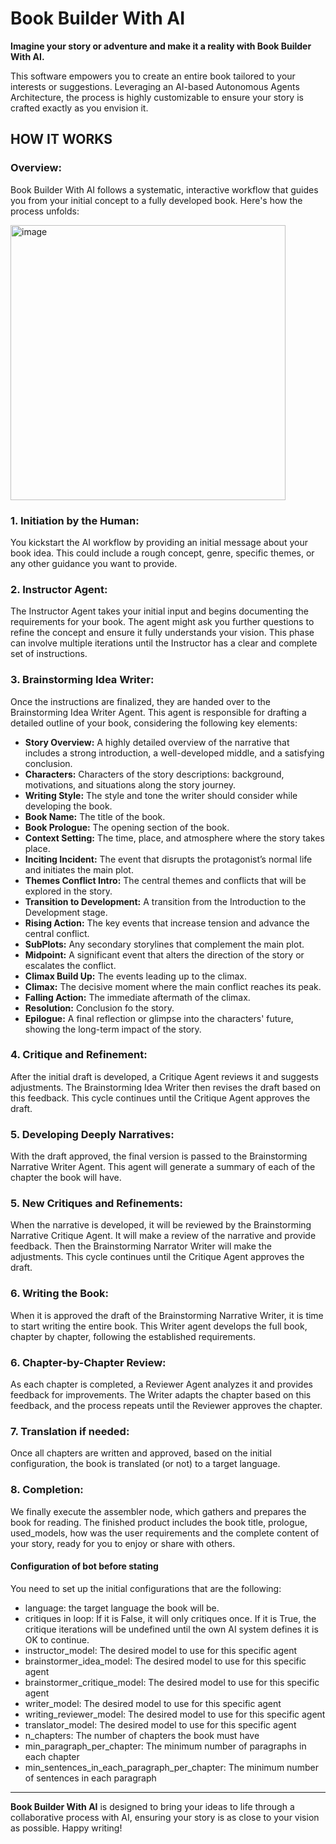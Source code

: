 # Book Builder With AI

**Imagine your story or adventure and make it a reality with Book Builder With AI.**

This software empowers you to create an entire book tailored to your interests or suggestions. Leveraging an AI-based Autonomous Agents Architecture, the process is highly customizable to ensure your story is crafted exactly as you envision it.

## HOW IT WORKS

### Overview:
Book Builder With AI follows a systematic, interactive workflow that guides you from your initial concept to a fully developed book. Here's how the process unfolds:

<img width="440" alt="image" src="https://github.com/user-attachments/assets/d7bafcd2-0d71-4ea2-841b-7da451c400d8">



### 1. **Initiation by the Human:**
You kickstart the AI workflow by providing an initial message about your book idea. This could include a rough concept, genre, specific themes, or any other guidance you want to provide.

### 2. **Instructor Agent:**
The Instructor Agent takes your initial input and begins documenting the requirements for your book. The agent might ask you further questions to refine the concept and ensure it fully understands your vision. This phase can involve multiple iterations until the Instructor has a clear and complete set of instructions.

### 3. **Brainstorming Idea Writer:**
Once the instructions are finalized, they are handed over to the Brainstorming Idea Writer Agent. This agent is responsible for drafting a detailed outline of your book, considering the following key elements:
- **Story Overview:** A highly detailed overview of the narrative that includes a strong introduction, a well-developed middle, and a satisfying conclusion.
- **Characters:**  Characters of the story descriptions: background, motivations, and situations along the story journey.
- **Writing Style:**  The style and tone the writer should consider while developing the book.
- **Book Name:** The title of the book. 
- **Book Prologue:** The opening section of the book.
- **Context Setting:**  The time, place, and atmosphere where the story takes place. 
- **Inciting Incident:** The event that disrupts the protagonist’s normal life and initiates the main plot.
- **Themes Conflict Intro:**  The central themes and conflicts that will be explored in the story. 
- **Transition to Development:**  A transition from the Introduction to the Development stage. 
- **Rising Action:**  The key events that increase tension and advance the central conflict.
- **SubPlots:** Any secondary storylines that complement the main plot. 
- **Midpoint:** A significant event that alters the direction of the story or escalates the conflict. 
- **Climax Build Up:** The events leading up to the climax. 
- **Climax:** The decisive moment where the main conflict reaches its peak. 
- **Falling Action:** The immediate aftermath of the climax.
- **Resolution:** Conclusion fo the story.
- **Epilogue:** A final reflection or glimpse into the characters' future, showing the long-term impact of the story.


### 4. **Critique and Refinement:**
After the initial draft is developed, a Critique Agent reviews it and suggests adjustments. The Brainstorming Idea Writer then revises the draft based on this feedback. This cycle continues until the Critique Agent approves the draft.

### 5. **Developing Deeply Narratives:**
With the draft approved, the final version is passed to the Brainstorming Narrative Writer Agent. This agent will generate a summary of each of the chapter the book will have.


### 5. **New Critiques and Refinements:**
When the narrative is developed, it will be reviewed by the Brainstorming Narrative Critique Agent. It will make a review of the narrative and provide feedback. Then the Brainstorming Narrator Writer will make the adjustments. This cycle continues until the Critique Agent approves the draft.

### 6. **Writing the Book:**
When it is approved the draft of the Brainstorming Narrative Writer, it is time to start writing the entire book. This Writer agent develops the full book, chapter by chapter, following the established requirements.

### 6. **Chapter-by-Chapter Review:**
As each chapter is completed, a Reviewer Agent analyzes it and provides feedback for improvements. The Writer adapts the chapter based on this feedback, and the process repeats until the Reviewer approves the chapter.

### 7. **Translation if needed:**
Once all chapters are written and approved, based on the initial configuration, the book is translated (or not) to a target language.


### 8. **Completion:**
We finally execute the assembler node, which gathers and prepares the book for reading. The finished product includes the book title, prologue, used_models, how was the user requirements and the complete content of your story, ready for you to enjoy or share with others.


#### Configuration of bot before stating
You need to set up the initial configurations that are the following:
- language: the target language the book will be.
- critiques in loop: If it is False, it will only critiques once. If it is True, the critique iterations will be undefined until the own AI system defines it is OK to continue.
- instructor_model: The desired model to use for this specific agent
- brainstormer_idea_model: The desired model to use for this specific agent
- brainstormer_critique_model: The desired model to use for this specific agent
- writer_model: The desired model to use for this specific agent
-  writing_reviewer_model: The desired model to use for this specific agent
- translator_model: The desired model to use for this specific agent
- n_chapters: The number of chapters the book must have
- min_paragraph_per_chapter: The minimum number of paragraphs in each chapter
- min_sentences_in_each_paragraph_per_chapter: The minimum number of sentences in each paragraph

---

**Book Builder With AI** is designed to bring your ideas to life through a collaborative process with AI, ensuring your story is as close to your vision as possible. Happy writing!
